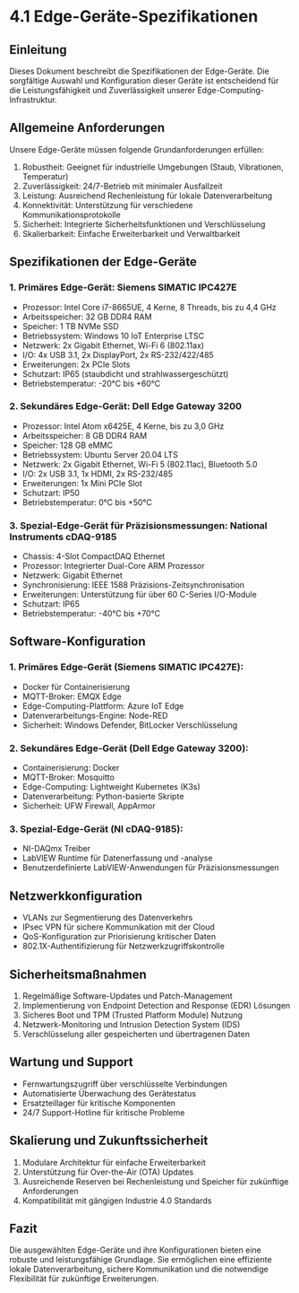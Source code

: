 # 4.1 Edge-Geräte-Spezifikationen

## Einleitung

Dieses Dokument beschreibt die Spezifikationen der Edge-Geräte. Die sorgfältige Auswahl und Konfiguration dieser Geräte ist entscheidend für die Leistungsfähigkeit und Zuverlässigkeit unserer Edge-Computing-Infrastruktur.

## Allgemeine Anforderungen

Unsere Edge-Geräte müssen folgende Grundanforderungen erfüllen:

1. Robustheit: Geeignet für industrielle Umgebungen (Staub, Vibrationen, Temperatur)
2. Zuverlässigkeit: 24/7-Betrieb mit minimaler Ausfallzeit
3. Leistung: Ausreichend Rechenleistung für lokale Datenverarbeitung
4. Konnektivität: Unterstützung für verschiedene Kommunikationsprotokolle
5. Sicherheit: Integrierte Sicherheitsfunktionen und Verschlüsselung
6. Skalierbarkeit: Einfache Erweiterbarkeit und Verwaltbarkeit

## Spezifikationen der Edge-Geräte

### 1. Primäres Edge-Gerät: Siemens SIMATIC IPC427E

- Prozessor: Intel Core i7-8665UE, 4 Kerne, 8 Threads, bis zu 4,4 GHz
- Arbeitsspeicher: 32 GB DDR4 RAM
- Speicher: 1 TB NVMe SSD
- Betriebssystem: Windows 10 IoT Enterprise LTSC
- Netzwerk: 2x Gigabit Ethernet, Wi-Fi 6 (802.11ax)
- I/O: 4x USB 3.1, 2x DisplayPort, 2x RS-232/422/485
- Erweiterungen: 2x PCIe Slots
- Schutzart: IP65 (staubdicht und strahlwassergeschützt)
- Betriebstemperatur: -20°C bis +60°C

### 2. Sekundäres Edge-Gerät: Dell Edge Gateway 3200

- Prozessor: Intel Atom x6425E, 4 Kerne, bis zu 3,0 GHz
- Arbeitsspeicher: 8 GB DDR4 RAM
- Speicher: 128 GB eMMC
- Betriebssystem: Ubuntu Server 20.04 LTS
- Netzwerk: 2x Gigabit Ethernet, Wi-Fi 5 (802.11ac), Bluetooth 5.0
- I/O: 2x USB 3.1, 1x HDMI, 2x RS-232/485
- Erweiterungen: 1x Mini PCIe Slot
- Schutzart: IP50
- Betriebstemperatur: 0°C bis +50°C

### 3. Spezial-Edge-Gerät für Präzisionsmessungen: National Instruments cDAQ-9185

- Chassis: 4-Slot CompactDAQ Ethernet
- Prozessor: Integrierter Dual-Core ARM Prozessor
- Netzwerk: Gigabit Ethernet
- Synchronisierung: IEEE 1588 Präzisions-Zeitsynchronisation
- Erweiterungen: Unterstützung für über 60 C-Series I/O-Module
- Schutzart: IP65
- Betriebstemperatur: -40°C bis +70°C

## Software-Konfiguration

### 1. Primäres Edge-Gerät (Siemens SIMATIC IPC427E):

- Docker für Containerisierung
- MQTT-Broker: EMQX Edge
- Edge-Computing-Plattform: Azure IoT Edge
- Datenverarbeitungs-Engine: Node-RED
- Sicherheit: Windows Defender, BitLocker Verschlüsselung

### 2. Sekundäres Edge-Gerät (Dell Edge Gateway 3200):

- Containerisierung: Docker
- MQTT-Broker: Mosquitto
- Edge-Computing: Lightweight Kubernetes (K3s)
- Datenverarbeitung: Python-basierte Skripte
- Sicherheit: UFW Firewall, AppArmor

### 3. Spezial-Edge-Gerät (NI cDAQ-9185):

- NI-DAQmx Treiber
- LabVIEW Runtime für Datenerfassung und -analyse
- Benutzerdefinierte LabVIEW-Anwendungen für Präzisionsmessungen

## Netzwerkkonfiguration

- VLANs zur Segmentierung des Datenverkehrs
- IPsec VPN für sichere Kommunikation mit der Cloud
- QoS-Konfiguration zur Priorisierung kritischer Daten
- 802.1X-Authentifizierung für Netzwerkzugriffskontrolle

## Sicherheitsmaßnahmen

1. Regelmäßige Software-Updates und Patch-Management
2. Implementierung von Endpoint Detection and Response (EDR) Lösungen
3. Sicheres Boot und TPM (Trusted Platform Module) Nutzung
4. Netzwerk-Monitoring und Intrusion Detection System (IDS)
5. Verschlüsselung aller gespeicherten und übertragenen Daten

## Wartung und Support

- Fernwartungszugriff über verschlüsselte Verbindungen
- Automatisierte Überwachung des Gerätestatus
- Ersatzteillager für kritische Komponenten
- 24/7 Support-Hotline für kritische Probleme

## Skalierung und Zukunftssicherheit

1. Modulare Architektur für einfache Erweiterbarkeit
2. Unterstützung für Over-the-Air (OTA) Updates
3. Ausreichende Reserven bei Rechenleistung und Speicher für zukünftige Anforderungen
4. Kompatibilität mit gängigen Industrie 4.0 Standards

## Fazit

Die ausgewählten Edge-Geräte und ihre Konfigurationen bieten eine robuste und leistungsfähige Grundlage. Sie ermöglichen eine effiziente lokale Datenverarbeitung, sichere Kommunikation und die notwendige Flexibilität für zukünftige Erweiterungen.
